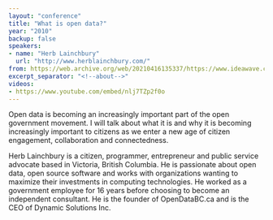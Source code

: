 ```yaml
---
layout: "conference"
title: "What is open data?"
year: "2010"
backup: false
speakers:
- name: "Herb Lainchbury"
  url: "http://www.herblainchbury.com/"
from: https://web.archive.org/web/20210416135337/https://www.ideawave.ca/the-conference/what-is-open-data
excerpt_separator: "<!--about-->"
videos:
- https://www.youtube.com/embed/nlj7TZp2f0o
---
```


Open data is becoming an increasingly important part of the open government
movement. I will talk about what it is and why it is becoming increasingly
important to citizens as we enter a new age of citizen engagement,
collaboration and connectedness.

<!--about-->

Herb Lainchbury is a citizen, programmer, entrepreneur and public service
advocate based in Victoria, British Columbia. He is passionate about
open data, open source software and works with organizations wanting
to maximize their investments in computing technologies. He worked as a
government employee for 16 years before choosing to become an independent
consultant. He is the founder of OpenDataBC.ca and is the CEO of Dynamic
Solutions Inc.
